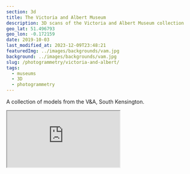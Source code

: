 ```yaml
---
section: 3d
title: The Victoria and Albert Museum
description: 3D scans of the Victoria and Albert Museum collection
geo_lat: 51.496793
geo_lon: -0.172159
date: 2019-10-03
last_modified_at: 2023-12-09T23:48:21
featuredImg: ../images/backgrounds/vam.jpg
background: ../images/backgrounds/vam.jpg
slug: /photogrammetry/victoria-and-albert/
tags:
  - museums
  - 3D 
  - photogrammetry
---
```


A collection of models from the V&A, South Kensington.

<div class="ratio  ratio-1x1 mb-3">
    <iframe title="A 3D model play list from the V&A collection" src="https://sketchfab.com/playlists/embed?collection=537b139cdfc34f33884804370f7f824e"  allow="autoplay; fullscreen; vr" mozallowfullscreen="true" webkitallowfullscreen="true"></iframe>
</div>
